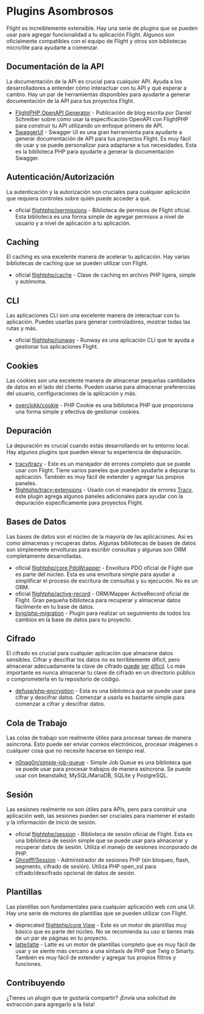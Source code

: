 # Plugins Asombrosos

Flight es increíblemente extensible. Hay una serie de plugins que se pueden usar para agregar funcionalidad a tu aplicación Flight. Algunos son oficialmente compatibles con el equipo de Flight y otros son bibliotecas micro/lite para ayudarte a comenzar.

## Documentación de la API

La documentación de la API es crucial para cualquier API. Ayuda a los desarrolladores a entender cómo interactuar con tu API y qué esperar a cambio. Hay un par de herramientas disponibles para ayudarte a generar documentación de la API para tus proyectos Flight.

- [FlightPHP OpenAPI Generator](https://dev.to/danielsc/define-generate-and-implement-an-api-first-approach-with-openapi-generator-and-flightphp-1fb3) - Publicación de blog escrita por Daniel Schreiber sobre cómo usar la especificación OpenAPI con FlightPHP para construir tu API utilizando un enfoque primero de API.
- [SwaggerUI](https://github.com/zircote/swagger-php) - Swagger UI es una gran herramienta para ayudarte a generar documentación de API para tus proyectos Flight. Es muy fácil de usar y se puede personalizar para adaptarse a tus necesidades. Esta es la biblioteca PHP para ayudarte a generar la documentación Swagger.

## Autenticación/Autorización

La autenticación y la autorización son cruciales para cualquier aplicación que requiera controles sobre quién puede acceder a qué.

- <span class="badge bg-primary">oficial</span> [flightphp/permissions](/awesome-plugins/permissions) - Biblioteca de permisos de Flight oficial. Esta biblioteca es una forma simple de agregar permisos a nivel de usuario y a nivel de aplicación a tu aplicación.

## Caching

El caching es una excelente manera de acelerar tu aplicación. Hay varias bibliotecas de caching que se pueden utilizar con Flight.

- <span class="badge bg-primary">oficial</span> [flightphp/cache](/awesome-plugins/php-file-cache) - Clase de caching en archivo PHP ligera, simple y autónoma.

## CLI

Las aplicaciones CLI son una excelente manera de interactuar con tu aplicación. Puedes usarlas para generar controladores, mostrar todas las rutas y más.

- <span class="badge bg-primary">oficial</span> [flightphp/runway](/awesome-plugins/runway) - Runway es una aplicación CLI que te ayuda a gestionar tus aplicaciones Flight.

## Cookies

Las cookies son una excelente manera de almacenar pequeñas cantidades de datos en el lado del cliente. Pueden usarse para almacenar preferencias del usuario, configuraciones de la aplicación y más.

- [overclokk/cookie](/awesome-plugins/php-cookie) - PHP Cookie es una biblioteca PHP que proporciona una forma simple y efectiva de gestionar cookies.

## Depuración

La depuración es crucial cuando estás desarrollando en tu entorno local. Hay algunos plugins que pueden elevar tu experiencia de depuración.

- [tracy/tracy](/awesome-plugins/tracy) - Este es un manejador de errores completo que se puede usar con Flight. Tiene varios paneles que pueden ayudarte a depurar tu aplicación. También es muy fácil de extender y agregar tus propios paneles.
- [flightphp/tracy-extensions](/awesome-plugins/tracy-extensions) - Usado con el manejador de errores [Tracy](/awesome-plugins/tracy), este plugin agrega algunos paneles adicionales para ayudar con la depuración específicamente para proyectos Flight.

## Bases de Datos

Las bases de datos son el núcleo de la mayoría de las aplicaciones. Así es como almacenas y recuperas datos. Algunas bibliotecas de bases de datos son simplemente envolturas para escribir consultas y algunas son ORM completamente desarrolladas.

- <span class="badge bg-primary">oficial</span> [flightphp/core PdoWrapper](/awesome-plugins/pdo-wrapper) - Envoltura PDO oficial de Flight que es parte del núcleo. Esta es una envoltura simple para ayudar a simplificar el proceso de escritura de consultas y su ejecución. No es un ORM.
- <span class="badge bg-primary">oficial</span> [flightphp/active-record](/awesome-plugins/active-record) - ORM/Mapper ActiveRecord oficial de Flight. Gran pequeña biblioteca para recuperar y almacenar datos fácilmente en tu base de datos.
- [byjg/php-migration](/awesome-plugins/migrations) - Plugin para realizar un seguimiento de todos los cambios en la base de datos para tu proyecto.

## Cifrado

El cifrado es crucial para cualquier aplicación que almacene datos sensibles. Cifrar y descifrar los datos no es terriblemente difícil, pero almacenar adecuadamente la clave de cifrado [puede](https://stackoverflow.com/questions/6767839/where-should-i-store-an-encryption-key-for-php#:~:text=Write%20a%20php%20config%20file%20and%20store%20it,folder%20is%20not%20accessible%20to%20the%20end%20user.) [ser](https://www.reddit.com/r/PHP/comments/luqsn/the_encryption_key_where_do_you_store_it/) [difícil](https://security.stackexchange.com/questions/48047/location-to-store-an-encryption-key). Lo más importante es nunca almacenar tu clave de cifrado en un directorio público o comprometerla en tu repositorio de código.

- [defuse/php-encryption](/awesome-plugins/php-encryption) - Esta es una biblioteca que se puede usar para cifrar y descifrar datos. Comenzar a usarla es bastante simple para comenzar a cifrar y descifrar datos.

## Cola de Trabajo

Las colas de trabajo son realmente útiles para procesar tareas de manera asíncrona. Esto puede ser enviar correos electrónicos, procesar imágenes o cualquier cosa que no necesite hacerse en tiempo real.

- [n0nag0n/simple-job-queue](/awesome-plugins/simple-job-queue) - Simple Job Queue es una biblioteca que se puede usar para procesar trabajos de manera asíncrona. Se puede usar con beanstalkd, MySQL/MariaDB, SQLite y PostgreSQL.

## Sesión

Las sesiones realmente no son útiles para APIs, pero para construir una aplicación web, las sesiones pueden ser cruciales para mantener el estado y la información de inicio de sesión.

- <span class="badge bg-primary">oficial</span> [flightphp/session](/awesome-plugins/session) - Biblioteca de sesión oficial de Flight. Esta es una biblioteca de sesión simple que se puede usar para almacenar y recuperar datos de sesión. Utiliza el manejo de sesiones incorporado de PHP.
- [Ghostff/Session](/awesome-plugins/ghost-session) - Administrador de sesiones PHP (sin bloqueo, flash, segmento, cifrado de sesión). Utiliza PHP open_ssl para cifrado/descifrado opcional de datos de sesión.

## Plantillas

Las plantillas son fundamentales para cualquier aplicación web con una UI. Hay una serie de motores de plantillas que se pueden utilizar con Flight.

- <span class="badge bg-warning">deprecated</span> [flightphp/core View](/learn#views) - Este es un motor de plantillas muy básico que es parte del núcleo. No se recomienda su uso si tienes más de un par de páginas en tu proyecto.
- [latte/latte](/awesome-plugins/latte) - Latte es un motor de plantillas completo que es muy fácil de usar y se siente más cercano a una sintaxis de PHP que Twig o Smarty. También es muy fácil de extender y agregar tus propios filtros y funciones.

## Contribuyendo

¿Tienes un plugin que te gustaría compartir? ¡Envía una solicitud de extracción para agregarlo a la lista!